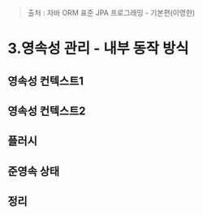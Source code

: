> 출처 : 자바 ORM 표준 JPA 프로그래밍 - 기본편(이영한)

# 3.영속성 관리 - 내부 동작 방식
## 영속성 컨텍스트1
## 영속성 컨텍스트2
## 플러시
## 준영속 상태
## 정리

